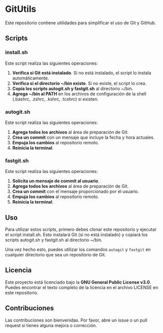 # GitUtils

Este repositorio contiene utilidades para simplificar el uso de Git y GitHub.

## Scripts

### install.sh

Este script realiza las siguientes operaciones:

1. **Verifica si Git está instalado**. Si no está instalado, el script lo instala automáticamente.
2. **Verifica si el directorio ~/bin existe**. Si no existe, el script lo crea.
3. **Copia los scripts autogit.sh y fastgit.sh** al directorio ~/bin.
4. **Agrega ~/bin al PATH** en los archivos de configuración de la shell (.bashrc, .zshrc, .kshrc, .tcshrc) si existen.

### autogit.sh

Este script realiza las siguientes operaciones:

1. **Agrega todos los archivos** al área de preparación de Git.
2. **Crea un commit** con un mensaje que incluye la fecha y hora actuales.
3. **Empuja los cambios** al repositorio remoto.
4. **Reinicia la terminal**.

### fastgit.sh

Este script realiza las siguientes operaciones:

1. **Solicita un mensaje de commit al usuario**.
2. **Agrega todos los archivos** al área de preparación de Git.
3. **Crea un commit** con el mensaje proporcionado por el usuario.
4. **Empuja los cambios** al repositorio remoto.
5. **Reinicia la terminal**.

## Uso

Para utilizar estos scripts, primero debes clonar este repositorio y ejecutar el script install.sh. Esto instalará Git (si no está instalado) y copiará los scripts autogit.sh y fastgit.sh al directorio ~/bin.

Una vez hecho esto, puedes utilizar los comandos `autogit` y `fastgit` en cualquier directorio que sea un repositorio de Git.

## Licencia

Este proyecto está licenciado bajo la **GNU General Public License v3.0**. Puedes encontrar el texto completo de la licencia en el archivo LICENSE en este repositorio.

## Contribuciones

Las contribuciones son bienvenidas. Por favor, abre un issue o un pull request si tienes alguna mejora o corrección.
